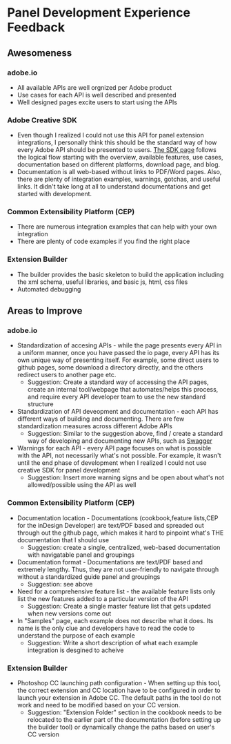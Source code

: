 # Panel Development Experience Feedback
## Awesomeness
### adobe.io
* All available APIs are well orgnized per Adobe product
* Use cases for each API is well described and presented
* Well designed pages excite users to start using the APIs
### Adobe Creative SDK
* Even though I realized I could not use this API for panel extension integrations, I personally think this should be the standard way of how every Adobe API should be presented to users. [The SDK page](https://creativesdk.adobe.com/index.html) follows the logical flow starting with the overview, available features, use cases, documentation based on different platforms, download page, and blog. 
* Documentation is all web-based without links to PDF/Word pages. Also, there are plenty of integration examples, warnings, gotchas, and useful links. It didn't take long at all to understand documentations and get started with development. 
### Common Extensibility Platform (CEP)
* There are numerous integration examples that can help with your own integration
* There are plenty of code examples if you find the right place
### Extension Builder
* The builder provides the basic skeleton to build the application including the xml schema, useful libraries, and basic js, html, css files
* Automated debugging
## Areas to Improve
### adobe.io
* Standardization of accesing APIs - while the page presents every API in a uniform manner, once you have passed the io page, every API has its own unique way of presenting itself. For example, some direct users to github pages, some download a directory directly, and the others redirect users to another page etc.
	* Suggestion: Create a standard way of accessing the API pages, create an internal tool/webpage that automates/helps this process, and require every API developer team to use the new standard structure
* Standardization of API deveopment and documentation - each API has different ways of building and documenting. There are few standardization measures across different Adobe APIs
	* Suggestion: Similar to the suggestion above, find / create a standard way of developing and documenting new APIs, such as [Swagger](https://swagger.io/)
* Warnings for each API - every API page focuses on what is possible with the API, not necessarily what's not possible. For example, it wasn't until the end phase of development when I realized I could not use creative SDK for panel development
	* Suggestion: Insert more warning signs and be open about what's not allowed/possible using the API as well
### Common Extensibility Platform (CEP)
* Documentation location - Documentations (cookbook,feature lists,CEP for the inDesign Developer) are text/PDF based and spreaded out through out the github page, which makes it hard to pinpoint what's THE documentation that I should use
	* Suggestion: create a single, centralized, web-based documentation with navigatable panel and groupings
* Documentation format - Documentations are text/PDF based and extremely lengthy. Thus, they are not user-friendly to navigate through without a standardized guide panel and groupings
	* Suggestion: see above
* Need for a comprehensive feature list - the available feature lists only list the new features added to a particular version of the API
	* Suggestion: Create a single master feature list that gets updated when new versions come out
* In "Samples" page, each example does not describe what it does. Its name is the only clue and developers have to read the code to understand the purpose of each example
	* Suggestion: Write a short description of what each example integration is desgined to acheive
### Extension Builder
* Photoshop CC launching path configuration - When setting up this tool, the correct extension and CC location have to be configured in order to launch your extension in Adobe CC. The default paths in the tool do not work and need to be modified based on your CC version.
	* Suggestion: "Extension Folder" section in the cookbook needs to be relocated to the earlier part of the documentation (before setting up the builder tool) or dynamically change the paths based on user's CC version